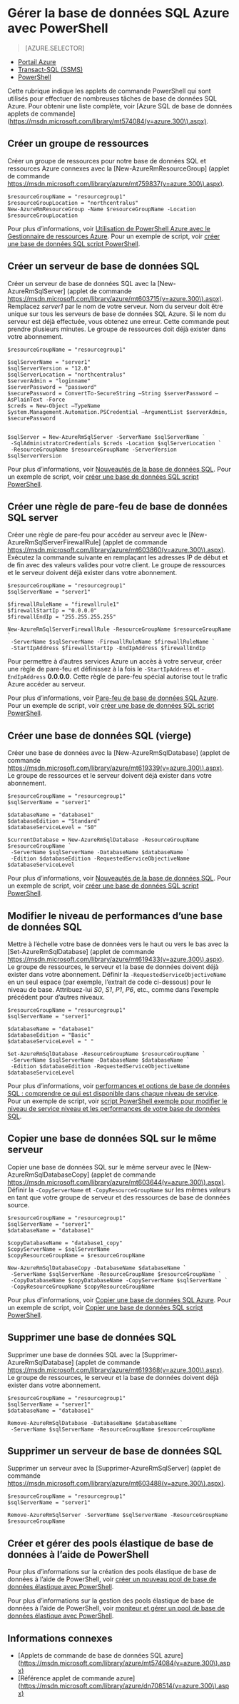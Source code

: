 <properties
    pageTitle="Gérer la base de données SQL Azure avec PowerShell | Microsoft Azure"
    description="Gestion de la base de données SQL Azure avec PowerShell."
    services="sql-database"
    documentationCenter=""
    authors="stevestein"
    manager="jhubbard"
    editor="monicar"/>

<tags
    ms.service="sql-database"
    ms.workload="data-management"
    ms.tgt_pltfrm="na"
    ms.devlang="na"
    ms.topic="article"
    ms.date="09/13/2016"
    ms.author="sstein"/>

# <a name="manage-azure-sql-database-with-powershell"></a>Gérer la base de données SQL Azure avec PowerShell


> [AZURE.SELECTOR]
- [Portail Azure](sql-database-manage-portal.md)
- [Transact-SQL (SSMS)](sql-database-manage-azure-ssms.md)
- [PowerShell](sql-database-manage-powershell.md)

Cette rubrique indique les applets de commande PowerShell qui sont utilisés pour effectuer de nombreuses tâches de base de données SQL Azure. Pour obtenir une liste complète, voir [Azure SQL de base de données applets de commande] (https://msdn.microsoft.com/library/mt574084(v=azure.300\).aspx).


## <a name="create-a-resource-group"></a>Créer un groupe de ressources

Créer un groupe de ressources pour notre base de données SQL et ressources Azure connexes avec la [New-AzureRmResourceGroup] (applet de commande https://msdn.microsoft.com/library/azure/mt759837(v=azure.300\).aspx).

```
$resourceGroupName = "resourcegroup1"
$resourceGroupLocation = "northcentralus"
New-AzureRmResourceGroup -Name $resourceGroupName -Location $resourceGroupLocation
```

Pour plus d’informations, voir [Utilisation de PowerShell Azure avec le Gestionnaire de ressources Azure](../powershell-azure-resource-manager.md).
Pour un exemple de script, voir [créer une base de données SQL script PowerShell](sql-database-get-started-powershell.md#create-a-sql-database-powershell-script).

## <a name="create-a-sql-database-server"></a>Créer un serveur de base de données SQL

Créer un serveur de base de données SQL avec la [New-AzureRmSqlServer] (applet de commande https://msdn.microsoft.com/library/azure/mt603715(v=azure.300\).aspx). Remplacez *server1* par le nom de votre serveur. Nom du serveur doit être unique sur tous les serveurs de base de données SQL Azure. Si le nom du serveur est déjà effectuée, vous obtenez une erreur. Cette commande peut prendre plusieurs minutes. Le groupe de ressources doit déjà exister dans votre abonnement.

```
$resourceGroupName = "resourcegroup1"

$sqlServerName = "server1"
$sqlServerVersion = "12.0"
$sqlServerLocation = "northcentralus"
$serverAdmin = "loginname"
$serverPassword = "password" 
$securePassword = ConvertTo-SecureString –String $serverPassword –AsPlainText -Force
$creds = New-Object –TypeName System.Management.Automation.PSCredential –ArgumentList $serverAdmin, $securePassword
    

$sqlServer = New-AzureRmSqlServer -ServerName $sqlServerName `
 -SqlAdministratorCredentials $creds -Location $sqlServerLocation `
 -ResourceGroupName $resourceGroupName -ServerVersion $sqlServerVersion
```

Pour plus d’informations, voir [Nouveautés de la base de données SQL](sql-database-technical-overview.md). Pour un exemple de script, voir [créer une base de données SQL script PowerShell](sql-database-get-started-powershell.md#create-a-sql-database-powershell-script).


## <a name="create-a-sql-database-server-firewall-rule"></a>Créer une règle de pare-feu de base de données SQL server

Créer une règle de pare-feu pour accéder au serveur avec le [New-AzureRmSqlServerFirewallRule] (applet de commande https://msdn.microsoft.com/library/azure/mt603860(v=azure.300\).aspx). Exécutez la commande suivante en remplaçant les adresses IP de début et de fin avec des valeurs valides pour votre client. Le groupe de ressources et le serveur doivent déjà exister dans votre abonnement.

```
$resourceGroupName = "resourcegroup1"
$sqlServerName = "server1"

$firewallRuleName = "firewallrule1"
$firewallStartIp = "0.0.0.0"
$firewallEndIp = "255.255.255.255"

New-AzureRmSqlServerFirewallRule -ResourceGroupName $resourceGroupName `
 -ServerName $sqlServerName -FirewallRuleName $firewallRuleName `
 -StartIpAddress $firewallStartIp -EndIpAddress $firewallEndIp
```

Pour permettre à d’autres services Azure un accès à votre serveur, créer une règle de pare-feu et définissez à la fois le `-StartIpAddress` et `-EndIpAddress` **0.0.0.0**. Cette règle de pare-feu spécial autorise tout le trafic Azure accéder au serveur.

Pour plus d’informations, voir [Pare-feu de base de données SQL Azure](https://msdn.microsoft.com/library/azure/ee621782.aspx). Pour un exemple de script, voir [créer une base de données SQL script PowerShell](sql-database-get-started-powershell.md#create-a-sql-database-powershell-script).


## <a name="create-a-sql-database-blank"></a>Créer une base de données SQL (vierge)

Créer une base de données avec la [New-AzureRmSqlDatabase] (applet de commande https://msdn.microsoft.com/library/azure/mt619339(v=azure.300\).aspx). Le groupe de ressources et le serveur doivent déjà exister dans votre abonnement. 

```
$resourceGroupName = "resourcegroup1"
$sqlServerName = "server1"

$databaseName = "database1"
$databaseEdition = "Standard"
$databaseServiceLevel = "S0"

$currentDatabase = New-AzureRmSqlDatabase -ResourceGroupName $resourceGroupName `
 -ServerName $sqlServerName -DatabaseName $databaseName `
 -Edition $databaseEdition -RequestedServiceObjectiveName $databaseServiceLevel
```

Pour plus d’informations, voir [Nouveautés de la base de données SQL](sql-database-technical-overview.md). Pour un exemple de script, voir [créer une base de données SQL script PowerShell](sql-database-get-started-powershell.md#create-a-sql-database-powershell-script).


## <a name="change-the-performance-level-of-a-sql-database"></a>Modifier le niveau de performances d’une base de données SQL

Mettre à l’échelle votre base de données vers le haut ou vers le bas avec la [Set-AzureRmSqlDatabase] (applet de commande https://msdn.microsoft.com/library/azure/mt619433(v=azure.300\).aspx). Le groupe de ressources, le serveur et la base de données doivent déjà exister dans votre abonnement. Définir la `-RequestedServiceObjectiveName` en un seul espace (par exemple, l’extrait de code ci-dessous) pour le niveau de base. Attribuez-lui *S0*, *S1*, *P1*, *P6*, etc., comme dans l’exemple précédent pour d’autres niveaux.

```
$resourceGroupName = "resourcegroup1"
$sqlServerName = "server1"

$databaseName = "database1"
$databaseEdition = "Basic"
$databaseServiceLevel = " "

Set-AzureRmSqlDatabase -ResourceGroupName $resourceGroupName `
 -ServerName $sqlServerName -DatabaseName $databaseName `
 -Edition $databaseEdition -RequestedServiceObjectiveName $databaseServiceLevel
```

Pour plus d’informations, voir [performances et options de base de données SQL : comprendre ce qui est disponible dans chaque niveau de service](sql-database-service-tiers.md). Pour un exemple de script, voir [script PowerShell exemple pour modifier le niveau de service niveau et les performances de votre base de données SQL](sql-database-scale-up-powershell.md#sample-powershell-script-to-change-the-service-tier-and-performance-level-of-your-sql-database).

## <a name="copy-a-sql-database-to-the-same-server"></a>Copier une base de données SQL sur le même serveur

Copier une base de données SQL sur le même serveur avec le [New-AzureRmSqlDatabaseCopy] (applet de commande https://msdn.microsoft.com/library/azure/mt603644(v=azure.300\).aspx). Définir la `-CopyServerName` et `-CopyResourceGroupName` sur les mêmes valeurs en tant que votre groupe de serveur et des ressources de base de données source.

```
$resourceGroupName = "resourcegroup1"
$sqlServerName = "server1"
$databaseName = "database1"

$copyDatabaseName = "database1_copy"
$copyServerName = $sqlServerName
$copyResourceGroupName = $resourceGroupName

New-AzureRmSqlDatabaseCopy -DatabaseName $databaseName `
 -ServerName $sqlServerName -ResourceGroupName $resourceGroupName `
 -CopyDatabaseName $copyDatabaseName -CopyServerName $sqlServerName `
 -CopyResourceGroupName $copyResourceGroupName
```

Pour plus d’informations, voir [Copier une base de données SQL Azure](sql-database-copy.md). Pour un exemple de script, voir [Copier une base de données SQL script PowerShell](sql-database-copy-powershell.md#example-powershell-script).


## <a name="delete-a-sql-database"></a>Supprimer une base de données SQL

Supprimer une base de données SQL avec la [Supprimer-AzureRmSqlDatabase] (applet de commande https://msdn.microsoft.com/library/azure/mt619368(v=azure.300\).aspx). Le groupe de ressources, le serveur et la base de données doivent déjà exister dans votre abonnement.

```
$resourceGroupName = "resourcegroup1"
$sqlServerName = "server1"
$databaseName = "database1"

Remove-AzureRmSqlDatabase -DatabaseName $databaseName `
 -ServerName $sqlServerName -ResourceGroupName $resourceGroupName
```

## <a name="delete-a-sql-database-server"></a>Supprimer un serveur de base de données SQL

Supprimer un serveur avec la [Supprimer-AzureRmSqlServer] (applet de commande https://msdn.microsoft.com/library/azure/mt603488(v=azure.300\).aspx).

```
$resourceGroupName = "resourcegroup1"
$sqlServerName = "server1"

Remove-AzureRmSqlServer -ServerName $sqlServerName -ResourceGroupName $resourceGroupName
```

## <a name="create-and-manage-elastic-database-pools-using-powershell"></a>Créer et gérer des pools élastique de base de données à l’aide de PowerShell

Pour plus d’informations sur la création des pools élastique de base de données à l’aide de PowerShell, voir [créer un nouveau pool de base de données élastique avec PowerShell](sql-database-elastic-pool-create-powershell.md).

Pour plus d’informations sur la gestion des pools élastique de base de données à l’aide de PowerShell, voir [moniteur et gérer un pool de base de données élastique avec PowerShell](sql-database-elastic-pool-manage-powershell.md).



## <a name="related-information"></a>Informations connexes

- [Applets de commande de base de données SQL azure] (https://msdn.microsoft.com/library/azure/mt574084(v=azure.300\).aspx)
- [Référence applet de commande azure] (https://msdn.microsoft.com/library/azure/dn708514(v=azure.300\).aspx)
